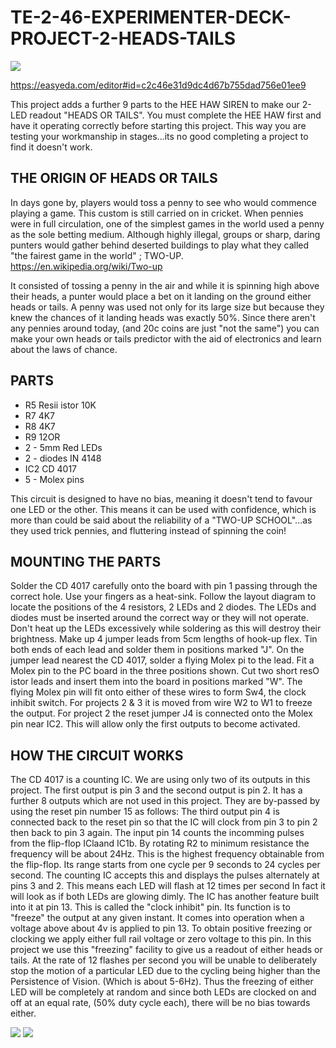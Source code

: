 # TE-2-46-EXPERIMENTER-DECK-PROJECT-2-HEADS-TAILS

![](https://github.com/SteveJustin1963/TE-2-46-HEADS-TAILS/blob/master/cct.png)

https://easyeda.com/editor#id=c2c46e31d9dc4d67b755dad756e01ee9

This project adds a further 9 parts to the HEE HAW SIREN to make our 2-LED readout "HEADS OR TAILS". You must complete the HEE HAW first and have it operating correctly before starting this project. This way you are testing your workmanship in stages...its no good completing a project to find it doesn't work.  

## THE ORIGIN OF HEADS OR TAILS 
In days gone by, players would toss a penny to see who would commence playing a game. This custom is still carried on in cricket. When pennies were in full circulation, one of the simplest games in the world used a penny as the sole betting medium. Although highly illegal, groups or sharp, daring punters would gather behind deserted buildings to play what they called "the fairest game in the world" ; TWO-UP. https://en.wikipedia.org/wiki/Two-up

It consisted of tossing a penny in the air and while it is spinning high above their heads, a punter would place a bet on it landing on the ground either heads or tails. A penny was used not only for its large size but because they knew the chances of it landing heads was exactly 50%. Since there aren't any pennies around today, (and 20c coins are just "not the same") you can make your own heads or tails predictor with the aid of electronics and learn about the laws of chance. 

## PARTS
* R5 Resii istor 10K
* R7 4K7
* R8 4K7
* R9 12OR
* 2 - 5mm Red LEDs
* 2 - diodes IN 4148
* IC2 CD 4017
* 5 - Molex pins 

This circuit is designed to have no bias, meaning it doesn't tend to favour one LED or the other. This means it can be used with confidence, which is more than could be said about the reliability of a "TWO-UP SCHOOL"...as they used trick pennies, and fluttering instead of spinning the coin! 
## MOUNTING THE PARTS
Solder the CD 4017 carefully onto the board with pin 1 passing through the correct hole. Use your fingers as a heat-sink. Follow the layout diagram to locate the positions of the 4 resistors, 2 LEDs and 2 diodes. The LEDs and diodes must be inserted around the correct way or they will not operate. Don't heat up the LEDs excessively while soldering as this will destroy their brightness. Make up 4 jumper leads from 5cm lengths of hook-up flex. Tin both ends of each lead and solder them in positions marked "J". On the jumper lead nearest the CD 4017, solder a flying Molex pi to the lead. Fit a Molex pin to the PC board in the three positions shown. Cut two short resO istor leads and insert them into the board in positions marked "W". The flying Molex pin will fit onto either of these wires to form Sw4, the clock inhibit switch. For projects 2 & 3 it is moved from wire W2 to W1 to freeze the output. For project 2 the reset jumper J4 is connected onto the Molex pin near IC2. This will allow only the first outputs to become activated.  

## HOW THE CIRCUIT WORKS
The CD 4017 is a counting IC. We are using only two of its outputs in this project. The first output is pin 3 and the second output is pin 2. It has a further 8 outputs which are not used in this project. They are by-passed by using the reset pin number 15 as follows: The third output pin 4 is connected back to the reset pin so that the IC will clock from pin 3 to pin 2 then back to pin 3 again. The input pin 14 counts the incomming pulses from the flip-flop IClaand IC1b. By rotating R2 to minimum resistance the frequency will be about 24Hz. This is the highest frequency obtainable from the flip-flop. Its range starts from one cycle per 9 seconds to 24 cycles per second. The counting IC accepts this and displays the pulses alternately at pins 3 and 2. This means each LED will flash at 12 times per second In fact it will look as if both LEDs are glowing dimly. The IC has another feature built into it at pin 13. This is called the "clock inhibit" pin. Its function is to "freeze" the output at any given instant. It comes into operation when a voltage above about 4v is applied to pin 13. To obtain positive freezing or clocking we apply either full rail voltage or zero voltage to this pin. In this project we use this "freezing" facility to give us a readout of either heads or tails. At the rate of 12 flashes per second you will be unable to deliberately stop the motion of a particular LED due to the cycling being higher than the Persistence of Vision. (Which is about 5-6Hz). Thus the freezing of either LED will be completely at random and since both LEDs are clocked on and off at an equal rate, (50% duty cycle each), there will be no bias towards either. 

 ![](https://github.com/SteveJustin1963/TE-2-46-HEADS-TAILS/blob/master/shade.png)
 ![](https://github.com/SteveJustin1963/TE-2-46-HEADS-TAILS/blob/master/larg.png)
 



  
